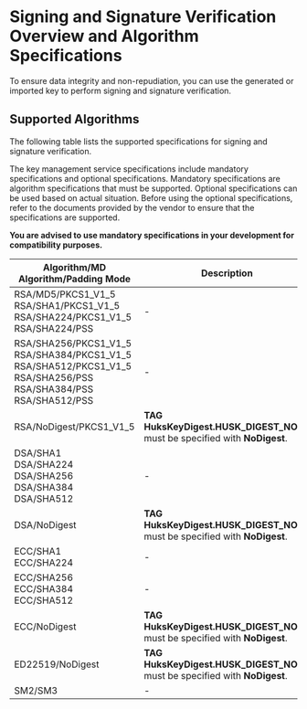# Signing and Signature Verification Overview and Algorithm Specifications


To ensure data integrity and non-repudiation, you can use the generated or imported key to perform signing and signature verification.


## Supported Algorithms

The following table lists the supported specifications for signing and signature verification.

The key management service specifications include mandatory specifications and optional specifications. Mandatory specifications are algorithm specifications that must be supported. Optional specifications can be used based on actual situation. Before using the optional specifications, refer to the documents provided by the vendor to ensure that the specifications are supported.

**You are advised to use mandatory specifications in your development for compatibility purposes.**

| Algorithm/MD Algorithm/Padding Mode| Description| API Level| Mandatory| 
| -------- | -------- | -------- | -------- |
| RSA/MD5/PKCS1_V1_5<br>RSA/SHA1/PKCS1_V1_5<br>RSA/SHA224/PKCS1_V1_5<br>RSA/SHA224/PSS | - | 8+ | No| 
| RSA/SHA256/PKCS1_V1_5<br>RSA/SHA384/PKCS1_V1_5<br>RSA/SHA512/PKCS1_V1_5<br>RSA/SHA256/PSS<br>RSA/SHA384/PSS<br>RSA/SHA512/PSS | - | 8+ | Yes|
| RSA/NoDigest/PKCS1_V1_5 | **TAG HuksKeyDigest.HUSK_DIGEST_NONE** must be specified with **NoDigest**.| 9+ | No| 
| DSA/SHA1<br>DSA/SHA224<br>DSA/SHA256<br>DSA/SHA384<br>DSA/SHA512 | - | 8+ | No| 
| DSA/NoDigest | **TAG HuksKeyDigest.HUSK_DIGEST_NONE** must be specified with **NoDigest**.| 9+ | No| 
| ECC/SHA1<br>ECC/SHA224 | - | 8+ | No| 
| ECC/SHA256<br>ECC/SHA384<br>ECC/SHA512 | - | 8+ | Yes|
| ECC/NoDigest | **TAG HuksKeyDigest.HUSK_DIGEST_NONE** must be specified with **NoDigest**.| 9+ | No| 
| ED22519/NoDigest | **TAG HuksKeyDigest.HUSK_DIGEST_NONE** must be specified with **NoDigest**.| 8+ | Yes| 
| SM2/SM3 | - | 9+ | Yes| 
